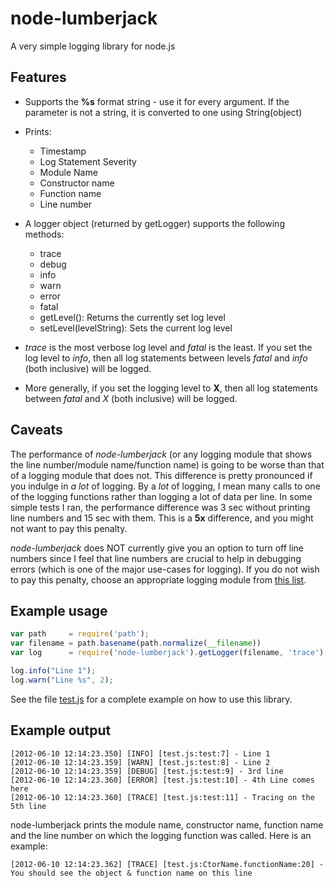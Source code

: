# node-lumberjack

A very simple logging library for node.js

## Features

* Supports the **%s** format string - use it for every argument. If the parameter is not a string, it is converted to one using String(object)

* Prints:
   * Timestamp
   * Log Statement Severity
   * Module Name
   * Constructor name
   * Function name
   * Line number

* A logger object (returned by getLogger) supports the following methods:
   * trace
   * debug
   * info
   * warn
   * error
   * fatal
   * getLevel(): Returns the currently set log level
   * setLevel(levelString): Sets the current log level

* *trace* is the most verbose log level and *fatal* is the least. If 
  you set the log level to *info*, then all log statements between 
  levels *fatal* and *info* (both inclusive) will be logged.

* More generally, if you set the logging level to **X**, then all log
  statements between *fatal* and *X* (both inclusive) will be logged.


## Caveats

The performance of *node-lumberjack* (or any logging module that shows
the line number/module name/function name) is going to be worse than
that of a logging module that does not. This difference is pretty
pronounced if you indulge in *a lot* of logging. By a *lot* of
logging, I mean many calls to one of the logging functions rather than
logging a lot of data per line. In some simple tests I ran, the
performance difference was 3 sec without printing line numbers and 15
sec with them. This is a **5x** difference, and you might not want to
pay this penalty.

*node-lumberjack* does NOT currently give you an option to turn off
 line numbers since I feel that line numbers are crucial to help in
 debugging errors (which is one of the major use-cases for
 logging). If you do not wish to pay this penalty, choose an
 appropriate logging module from [this
 list](https://github.com/joyent/node/wiki/modules#wiki-logs).


## Example usage

```javascript
var path     = require('path');
var filename = path.basename(path.normalize(__filename))
var log      = require('node-lumberjack').getLogger(filename, 'trace');

log.info("Line 1");
log.warn("Line %s", 2);
```

See the file [test.js](https://github.com/dhruvbird/node-lumberjack/blob/master/test.js) for a complete example on how to use this library.

## Example output

```
[2012-06-10 12:14:23.350] [INFO] [test.js:test:7] - Line 1
[2012-06-10 12:14:23.359] [WARN] [test.js:test:8] - Line 2
[2012-06-10 12:14:23.359] [DEBUG] [test.js:test:9] - 3rd line
[2012-06-10 12:14:23.360] [ERROR] [test.js:test:10] - 4th Line comes here
[2012-06-10 12:14:23.360] [TRACE] [test.js:test:11] - Tracing on the 5th line
```

node-lumberjack prints the module name, constructor name, function name and the line number on which the logging function was called. Here is an example:

```
[2012-06-10 12:14:23.362] [TRACE] [test.js:CtorName.functionName:20] - You should see the object & function name on this line
```
